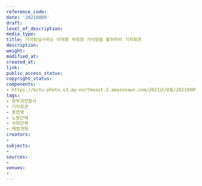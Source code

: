 ```yaml
---
reference_code: 
date: '20210809'
draft: 
level_of_description: 
media_type: 
title: 가석방심사위는 이재용 부회장 가석방을 불허하라 기자회견
description: 
weight: 
modified_at: 
created_at: 
link: 
public_access_status: 
copyright_status: 
components:
- https://kctu-photo.s3.ap-northeast-2.amazonaws.com/2021년/8월/20210809-가석방심사위는+이재용+부회장+가석방을+불허하라+기자회견_정부과천청사_기자회견_총연맹_노동단체_사회단체_재벌개혁/_1D20134.jpg
tags:
- 정부과천청사
- 기자회견
- 총연맹
- 노동단체
- 사회단체
- 재벌개혁
creators:
- 
subjects:
- 
sources:
- 
venues:
- 
---
```

